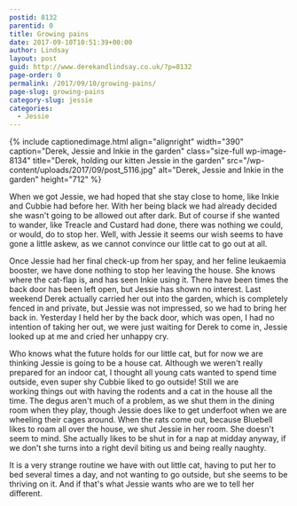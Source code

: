 ```yaml
---
postid: 8132
parentid: 0
title: Growing pains
date: 2017-09-10T10:51:39+00:00
author: Lindsay
layout: post
guid: http://www.derekandlindsay.co.uk/?p=8132
page-order: 0
permalink: /2017/09/10/growing-pains/
page-slug: growing-pains
category-slug: jessie
categories:
  - Jessie
---
```

{% include captionedimage.html align="alignright" width="390" caption="Derek, Jessie and Inkie in the garden" class="size-full wp-image-8134" title="Derek, holding our kitten Jessie in the garden" src="/wp-content/uploads/2017/09/post_5116.jpg" alt="Derek, Jessie and Inkie in the garden" height="712" %} 

When we got Jessie, we had hoped that she stay close to home, like Inkie and Cubbie had before her. With her being black we had already decided she wasn't going to be allowed out after dark. But of course if she wanted to wander, like Treacle and Custard had done, there was nothing we could, or would, do to stop her. Well, with Jessie it seems our wish seems to have gone a little askew, as we cannot convince our little cat to go out at all.

Once Jessie had her final check-up from her spay, and her feline leukaemia booster, we have done nothing to stop her leaving the house. She knows where the cat-flap is, and has seen Inkie using it. There have been times the back door has been left open, but Jessie has shown no interest. Last weekend Derek actually carried her out into the garden, which is completely fenced in and private, but Jessie was not impressed, so we had to bring her back in. Yesterday I held her by the back door, which was open, I had no intention of taking her out, we were just waiting for Derek to come in, Jessie looked up at me and cried her unhappy cry.

Who knows what the future holds for our little cat, but for now we are thinking Jessie is going to be a house cat. Although we weren't really prepared for an indoor cat, I thought all young cats wanted to spend time outside, even super shy Cubbie liked to go outside! Still we are working things out with having the rodents and a cat in the house all the time. The degus aren't much of a problem, as we shut them in the dining room when they play, though Jessie does like to get underfoot when we are wheeling their cages around. When the rats come out, because Bluebell likes to roam all over the house, we shut Jessie in her room. She doesn't seem to mind. She actually likes to be shut in for a nap at midday anyway, if we don't she turns into a right devil biting us and being really naughty.

It is a very strange routine we have with out little cat, having to put her to bed several times a day, and not wanting to go outside, but she seems to be thriving on it. And if that's what Jessie wants who are we to tell her different.